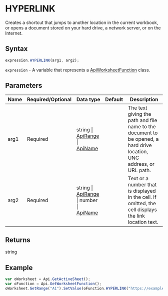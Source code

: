 # HYPERLINK

Creates a shortcut that jumps to another location in the current workbook, or opens a document stored on your hard drive, a network server, or on the Internet.

## Syntax

```javascript
expression.HYPERLINK(arg1, arg2);
```

`expression` - A variable that represents a [ApiWorksheetFunction](../ApiWorksheetFunction.md) class.

## Parameters

| **Name** | **Required/Optional** | **Data type** | **Default** | **Description** |
| ------------- | ------------- | ------------- | ------------- | ------------- |
| arg1 | Required | string \| [ApiRange](../../ApiRange/ApiRange.md) \| [ApiName](../../ApiName/ApiName.md) |  | The text giving the path and file name to the document to be opened, a hard drive location, UNC address, or URL path. |
| arg2 | Required | string \| [ApiRange](../../ApiRange/ApiRange.md) \| number \| [ApiName](../../ApiName/ApiName.md) |  | Text or a number that is displayed in the cell. If omitted, the cell displays the link location text. |

## Returns

string

## Example



```javascript editor-xlsx
var oWorksheet = Api.GetActiveSheet();
var oFunction = Api.GetWorksheetFunction();
oWorksheet.GetRange("A1").SetValue(oFunction.HYPERLINK("https://example.com/files/example.xlsx", "Click here"));
```
